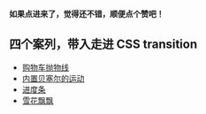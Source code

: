 **如果点进来了，觉得还不错，顺便点个赞吧！**

## 四个案列，带入走进 CSS transition

- [购物车抛物线](./prod.html)
- [内置贝塞尔的运动](./timing-fun.html)
- [进度条](./progress.html)
- [雪花飘飘](./snow.html)

